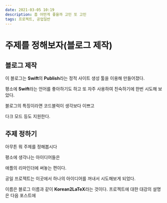 ```yaml
---
date: 2021-03-05 10:19
description: 흠 어떤게 좋을까 고민 또 고민
tags: 프로젝트, 공업일반
---
```

# 주제를 정해보자(블로그 제작)


## 블로그 제작

이 블로그는 **Swift**의 **Publish**라는 정적 사이트 생성 툴을 이용해 만들어졌다. 

평소에 **Swift**라는 언어를 좋아하기도 하고 또 자주 사용하여 친숙하기에 한번 시도해 보았다.

블로그의 특징이라면 코드블럭이 생각보다 이쁘고

다크 모드 등도 지원한다.

## 주제 정하기

아무튼 뭐 주제를 정해봅시다

평소에 생각나는 아이디어들은

애플의 리마인더에 써놓는 편이다. 

공일 프로젝트는 이곳에서 하나의 아이디어를 꺼내서 시도해보게 되었다. 

이름은 블로그 이름과 같이 **Korean2LaTeX**라는 것이다. 프로젝트에 대한 대강의 설명은 다음 포스트에

